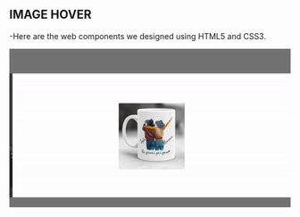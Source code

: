 ## IMAGE HOVER

-Here are the web components we designed using HTML5 and CSS3. 


![gif](https://raw.githubusercontent.com/yhekim/CSS-WORKS/master/Image%20Hover/image_hover.gif)